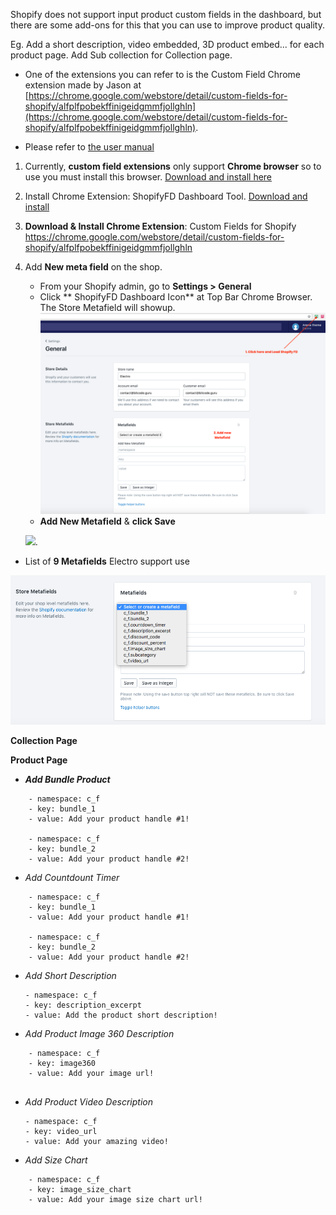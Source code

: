 Shopify does not support input product custom fields in the dashboard, but there are some add-ons for this that you can use to improve product quality. 

Eg. Add a short description, video embedded, 3D product embed... for each product page. Add Sub collection for Collection page.


* One of the extensions you can refer to is the Custom Field Chrome extension made by Jason at [https://chrome.google.com/webstore/detail/custom-fields-for-shopify/alfplfpobekffinigeidgmmfjollghln](https://chrome.google.com/webstore/detail/custom-fields-for-shopify/alfplfpobekffinigeidgmmfjollghln). 

* Please refer to [the user manual](https://freakdesign-us.s3.amazonaws.com/shopify/custom_fields/freakdesign-custom-fields-for-shopify-guide.pdf)


1. Currently, **custom field extensions** only support **Chrome browser** so to use you must install this browser. [Download and install here](https://www.google.com/intl/en/chrome/browser/desktop/index.html)

2. Install Chrome Extension: ShopifyFD Dashboard Tool. [Download and install](https://chrome.google.com/webstore/detail/shopifyfd-dashboard-tool/lffljkleilfpjlmcdnoaghhcbnemelge)

3. **Download & Install Chrome Extension**: Custom Fields for Shopify
https://chrome.google.com/webstore/detail/custom-fields-for-shopify/alfplfpobekffinigeidgmmfjollghln

4. Add **New meta field** on the shop. 

    * From your Shopify admin, go to **Settings > General**
    * Click ** ShopifyFD Dashboard Icon** at Top Bar Chrome Browser.
    The Store Metafield will showup.
    ![](/assets/ShopifyFD.png)
    * **Add New Metafield** & **click Save**

    ![](https://media.giphy.com/media/xT9IgsIcmG9yPuYXXG/giphy.gif).

* List of **9 Metafields** Electro support use

![](/assets/metafield.png)

**Collection Page**



**Product Page**

* _**Add Bundle Product**_

```
    - namespace: c_f
    - key: bundle_1
    - value: Add your product handle #1!
    
    - namespace: c_f
    - key: bundle_2
    - value: Add your product handle #2!
```
* _Add Countdount Timer_

```
    - namespace: c_f
    - key: bundle_1
    - value: Add your product handle #1!
    
    - namespace: c_f
    - key: bundle_2
    - value: Add your product handle #2!
```


* _Add Short Description_
    ```
    - namespace: c_f
    - key: description_excerpt
    - value: Add the product short description!
    ```

* _Add Product Image 360 Description_

```
    - namespace: c_f
    - key: image360
    - value: Add your image url!
    
```

* _Add Product Video Description_
    ```
    - namespace: c_f
    - key: video_url
    - value: Add your amazing video!
    ```

* _Add Size Chart_

```
    - namespace: c_f
    - key: image_size_chart
    - value: Add your image size chart url!
```


